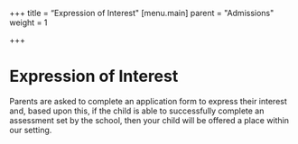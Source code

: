 +++
title = “Expression of Interest"
[menu.main]
parent = "Admissions"
weight = 1

+++
# Expression of Interest

Parents are asked to complete an application form to express their interest and, based upon this, if the child is able to successfully complete an assessment set by the school, then your child will be offered a place within our setting.